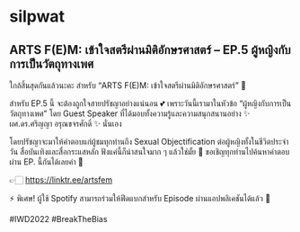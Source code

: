 # silpwat

## ARTS F(E)M: เข้าใจสตรีผ่านมิติอักษรศาสตร์ – EP.5 ผู้หญิงกับการเป็นวัตถุทางเพศ

ใกล้สิ้นสุดกันแล้วนะคะ สำหรับ “ARTS F(E)M: เข้าใจสตรีผ่านมิติอักษรศาสตร์” 🎉



สำหรับ EP.5 นี้ จะต้องถูกใจสายปรัชญาอย่างแน่นอน 💕 เพราะวันนี้เรามาในหัวข้อ “ผู้หญิงกับการเป็นวัตถุทางเพศ” โดย Guest Speaker ที่ได้มอบทั้งความรู้และความสนุกสนานอย่าง ✨ ผศ.ดร.ศริญญา อรุณขจรศักดิ์ ✨ นั่นเอง



โดยปรัชญาจะมาให้คำตอบแก่ผู้ชมทุกท่านถึง Sexual Objectification ต่อผู้หญิงทั้งในชีวิตประจำวัน สื่อบันเทิงและสื่อกระแสหลัก ฟังแค่นี้ก็น่าสนใจมาก ๆ แล้วใช่มั้ย 🥺 ขอเชิญทุกท่านไปค้นหาคำตอบผ่าน EP. นี้กันได้เลยค่า 🤩



👉🏻 https://linktr.ee/artsfem



⚡️ พิเศษ! ผู้ใช้ Spotify สามารถร่วมให้ฟีดแบกสำหรับ Episode ผ่านแอปพลิเคชันได้แล้ว 🎉

#IWD2022 #BreakTheBias